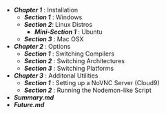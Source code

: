  - ***Chapter 1*** : Installation
    - ***Section 1*** : Windows
    - ***Section 2***: Linux Distros
       - ***Mini-Section 1*** : Ubuntu
    - ***Section 3*** : Mac OSX
 - ***Chapter 2*** : Options
    - ***Section 1*** : Switching Compilers
    - ***Section 2*** : Switching Architectures
    - ***Section 3*** : Switching Platforms
 - ***Chapter 3*** : Additonal Utilities
    - ***Section 1*** : Setting up a NoVNC Server (Cloud9)
    - ***Section 2*** : Running the Nodemon-like Script
 - ***Summary.md***
 - ***Future.md***